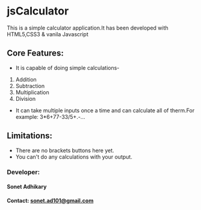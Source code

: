 # jsCalculator

This is a simple calculator application.It has been developed with HTML5,CSS3 &amp; vanila Javascript

## Core Features:

- It is capable of doing simple calculations-

1. Addition
2. Subtraction
3. Multiplication
4. Division

- It can take multiple inputs once a time and can calculate all of therm.For example: 3\*6+77-33/5+.-...

## Limitations:

- There are no brackets buttons here yet.
- You can't do any calculations with your output.

### Developer:

#### Sonet Adhikary

#### Contact: sonet.ad101@gmail.com
